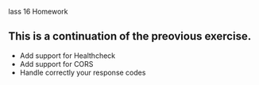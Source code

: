 lass 16 Homework

## This is a continuation of the preovious exercise.

- Add support for Healthcheck
- Add support for CORS
- Handle correctly your response codes


